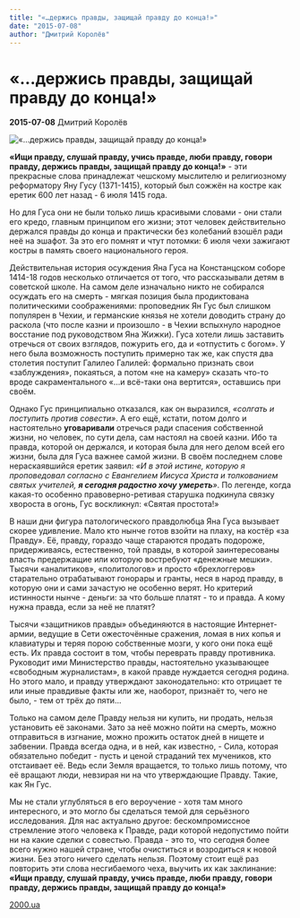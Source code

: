 ```yaml
---
title: "«…держись правды, защищай правду до конца!»"
date: "2015-07-08"
author: "Дмитрий Королёв"
---
```


# «…держись правды, защищай правду до конца!»

**2015-07-08** Дмитрий Королёв

![«…держись правды, защищай правду до конца!»](http://2000.ua/modules/pages/pictures/1000x1000/573_074ae6d92974691a26dde0a1ccfd5c10_6049.jpg)

**«Ищи правду, слушай правду, учись правде, люби правду, говори правду, держись правды, защищай правду до конца!»** - эти прекрасные слова принадлежат чешскому мыслителю и религиозному реформатору Яну Гусу (1371-1415), который был сожжён на костре как еретик 600 лет назад - 6 июля 1415 года.

Но для Гуса они не были только лишь красивыми словами - они стали его кредо, главным принципом его жизни; этот человек действительно держался правды до конца и практически без колебаний взошёл ради неё на эшафот. За это его помнят и чтут потомки: 6 июля чехи зажигают костры в память своего национального героя.

Действительная история осуждения Яна Гуса на Констанцском соборе 1414-18 годов несколько отличается от того, что рассказывали детям в советской школе. На самом деле изначально никто не собирался осуждать его на смерть - мягкая позиция была продиктована политическими соображениями: проповедник Ян Гус был слишком популярен в Чехии, и германские князья не хотели доводить страну до раскола (что после казни и произошло - в Чехии вспыхнуло народное восстание под руководством Яна Жижки). Гуса хотели лишь заставить отречься от своих взглядов, пожурить его, да и «отпустить с богом». У него была возможность поступить примерно так же, как спустя два столетия поступит Галилео Галилей: формально признать свои «заблуждения», покаяться, а потом «не на камеру» сказать что-то вроде сакраментального «...и всё-таки она вертится», оставшись при своём.

Однако Гус принципиально отказался, как он выразился, *«солгать и поступить против совести»*. А его ещё, кстати, потом долго и настоятельно **уговаривали** отречься ради спасения собственной жизни, но человек, по сути дела, сам настоял на своей казни. Ибо та правда, которой он держался, и которая была для него делом всей его жизни, была для Гуса важнее самой жизни. В своём последнем слове нераскаявшийся еретик заявил: *«И в этой истине, которую я проповедовал согласно с Евангелием Иисуса Христа и толкованием святых учителей, **я сегодня радостно хочу умереть**»*. По легенде, когда какая-то особенно правоверно-ретивая старушка подкинула связку хвороста в огонь, Гус воскликнул: «Святая простота!»

В наши дни фигура патологического правдолюбца Яна Гуса вызывает скорее удивление. Мало кто нынче готов взойти на плаху, на костёр «за Правду». Её, правду, гораздо чаще стараются продать подороже, придерживаясь, естественно, той правды, в которой заинтересованы власть предержащие или которую востребуют «денежные мешки». Тысячи «аналитиков», «политологов» и просто «брехлоггеров» старательно отрабатывают гонорары и гранты, неся в народ правду, в которую они и сами зачастую не особенно верят. Но критерий истинности нынче - деньги: за что больше платят - то и правда. А кому нужна правда, если за неё не платят?

Тысячи «защитников правды» объединяются в настоящие Интернет-армии, ведущие в Сети ожесточённые сражения, ломая в них копья и клавиатуры и теряя порою собственные мозги, у кого они пока ещё есть. Их правда состоит в том, чтобы переврать правду противника. Руководит ими Министерство правды, настоятельно указывающее «свободным журналистам», в какой правде нуждается сегодня родина. Но этого мало, и правду утверждают законодательно: кто отрицает те или иные правдивые факты или же, наоборот, признаёт то, чего не было, - тем от трёх до пяти...

Только на самом деле Правду нельзя ни купить, ни продать, нельзя установить её законами. Зато за неё можно пойти на смерть, можно отправиться в изгнание, можно прожить остаток дней в нищете и забвении. Правда всегда одна, и в ней, как известно, - Сила, которая обязательно победит - пусть и ценой страданий тех мучеников, кто отстаивает её. Ведь если Земля вращается, то только лишь потому, что её вращают люди, невзирая ни на что утверждающие Правду. Такие, как Ян Гус.

Мы не стали углубляться в его вероучение - хотя там много интересного, и это могло бы сделаться темой для серьёзного исследования. Для нас актуально другое: бескомпромиссное стремление этого человека к Правде, ради которой недопустимо пойти ни на какие сделки с совестью. Правда - это то, что сегодня более всего нужно нашей стране, чтобы очиститься и возродиться к новой жизни. Без этого ничего сделать нельзя. Поэтому стоит ещё раз повторить эти слова несгибаемого чеха, выучить их как заклинание: **«Ищи правду, слушай правду, учись правде, люби правду, говори правду, держись правды, защищай правду до конца!»**

[2000.ua](http://www.2000.ua/blogi/avtorskie-kolonki_blogi/derzhis-pravdy_-zashishai-pravdu-do-konca.htm)